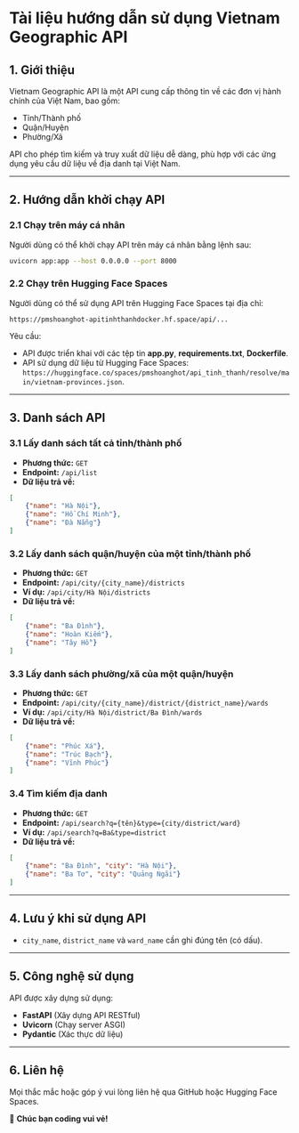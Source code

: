 
# Tài liệu hướng dẫn sử dụng Vietnam Geographic API

## 1. Giới thiệu

Vietnam Geographic API là một API cung cấp thông tin về các đơn vị hành chính của Việt Nam, bao gồm:

-   Tỉnh/Thành phố
-   Quận/Huyện
-   Phường/Xã

API cho phép tìm kiếm và truy xuất dữ liệu dễ dàng, phù hợp với các ứng dụng yêu cầu dữ liệu về địa danh tại Việt Nam.

----------

## 2. Hướng dẫn khởi chạy API

### 2.1 Chạy trên máy cá nhân

Người dùng có thể khởi chạy API trên máy cá nhân bằng lệnh sau:

```bash
uvicorn app:app --host 0.0.0.0 --port 8000

```

### 2.2 Chạy trên Hugging Face Spaces

Người dùng có thể sử dụng API trên Hugging Face Spaces tại địa chỉ:

```
https://pmshoanghot-apitinhthanhdocker.hf.space/api/...

```

Yêu cầu:
-   API được triển khai với các tệp tin **app.py**, **requirements.txt**, **Dockerfile**.
-   API sử dụng dữ liệu từ Hugging Face Spaces: `https://huggingface.co/spaces/pmshoanghot/api_tinh_thanh/resolve/main/vietnam-provinces.json`.

----------

## 3. Danh sách API

### 3.1 Lấy danh sách tất cả tỉnh/thành phố

-   **Phương thức:** `GET`
-   **Endpoint:** `/api/list`
-   **Dữ liệu trả về:**

```json
[
    {"name": "Hà Nội"},
    {"name": "Hồ Chí Minh"},
    {"name": "Đà Nẵng"}
]

```

### 3.2 Lấy danh sách quận/huyện của một tỉnh/thành phố

-   **Phương thức:** `GET`
-   **Endpoint:** `/api/city/{city_name}/districts`
-   **Ví dụ:** `/api/city/Hà Nội/districts`
-   **Dữ liệu trả về:**

```json
[
    {"name": "Ba Đình"},
    {"name": "Hoàn Kiếm"},
    {"name": "Tây Hồ"}
]

```

### 3.3 Lấy danh sách phường/xã của một quận/huyện

-   **Phương thức:** `GET`
-   **Endpoint:** `/api/city/{city_name}/district/{district_name}/wards`
-   **Ví dụ:** `/api/city/Hà Nội/district/Ba Đình/wards`
-   **Dữ liệu trả về:**

```json
[
    {"name": "Phúc Xá"},
    {"name": "Trúc Bạch"},
    {"name": "Vĩnh Phúc"}
]

```

### 3.4 Tìm kiếm địa danh

-   **Phương thức:** `GET`
-   **Endpoint:** `/api/search?q={tên}&type={city/district/ward}`
-   **Ví dụ:** `/api/search?q=Ba&type=district`
-   **Dữ liệu trả về:**

```json
[
    {"name": "Ba Đình", "city": "Hà Nội"},
    {"name": "Ba Tơ", "city": "Quảng Ngãi"}
]

```

----------

## 4. Lưu ý khi sử dụng API

-   `city_name`, `district_name` và `ward_name` cần ghi đúng tên (có dấu).

----------

## 5. Công nghệ sử dụng

API được xây dựng sử dụng:

-   **FastAPI** (Xây dựng API RESTful)
-   **Uvicorn** (Chạy server ASGI)
-   **Pydantic** (Xác thực dữ liệu)

----------

## 6. Liên hệ

Mọi thắc mắc hoặc góp ý vui lòng liên hệ qua GitHub hoặc Hugging Face Spaces.

🚀 **Chúc bạn coding vui vẻ!**